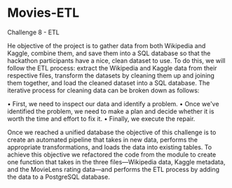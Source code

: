 # Movies-ETL
Challenge 8 - ETL

He objective of the project is to gather data from both Wikipedia and Kaggle, combine them, and save them into a SQL database so that the hackathon participants have a nice, clean dataset to use. To do this, we will follow the ETL process: extract the Wikipedia and Kaggle data from their respective files, transform the datasets by cleaning them up and joining them together, and load the cleaned dataset into a SQL database.
The iterative process for cleaning data can be broken down as follows:

•	First, we need to inspect our data and identify a problem.
•	Once we've identified the problem, we need to make a plan and decide whether it is worth the time and effort to fix it.
•	Finally, we execute the repair.

Once we reached a unified database the objective of this challenge is to create an automated pipeline that takes in new data, performs the appropriate transformations, and loads the data into existing tables. To achieve this objective we refactored the code from the module to create one function that takes in the three files—Wikipedia data, Kaggle metadata, and the MovieLens rating data—and performs the ETL process by adding the data to a PostgreSQL database.
